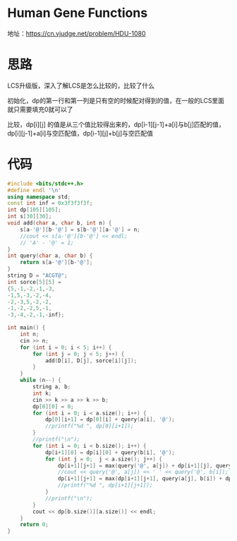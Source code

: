 # Human Gene Functions

地址：https://cn.vjudge.net/problem/HDU-1080

# 思路

LCS升级版，深入了解LCS是怎么比较的，比较了什么

初始化，dp的第一行和第一列是只有空的时候配对得到的值，在一般的LCS里面就只需要填充0就可以了

比较，dp[i][j] 的值是从三个值比较得出来的，dp[i-1][j-1]+a[i]与b[j]匹配的值，dp[i][j-1]+a[i]与空匹配值，dp[i-1][j]+b[j]与空匹配值

# 代码

```cpp
#include <bits/stdc++.h>
#define endl '\n'
using namespace std;
const int inf = 0x3f3f3f3f;
int dp[105][105];
int s[30][30];
void add(char a, char b, int n) {
    s[a-'@'][b-'@'] = s[b-'@'][a-'@'] = n;
    //cout << s[a-'@'][b-'@'] << endl;
    // 'A' - '@' = 1;
}
int query(char a, char b) {
    return s[a-'@'][b-'@'];
}
string D = "ACGT@";
int sorce[5][5] =
{5,-1,-2,-1,-3,
-1,5,-3,-2,-4,
-2,-3,5,-2,-2,
-1,-2,-2,5,-1,
-3,-4,-2,-1,-inf};

int main() {
    int n;
    cin >> n;
    for (int i = 0; i < 5; i++) {
        for (int j = 0; j < 5; j++) {
            add(D[i], D[j], sorce[i][j]);
        }
    }
    while (n--) {
        string a, b;
        int k;
        cin >> k >> a >> k >> b;
        dp[0][0] = 0;
        for (int i = 0; i < a.size(); i++) {
            dp[0][i+1] = dp[0][i] + query(a[i], '@');
            //printf("%d ", dp[0][i+1]);
        }
        //printf("\n");
        for (int i = 0; i < b.size(); i++) {
            dp[i+1][0] = dp[i][0] + query(b[i], '@');
            for (int j = 0;  j < a.size(); j++) {
                dp[i+1][j+1] = max(query('@', a[j]) + dp[i+1][j], query('@', b[i]) + dp[i][j+1]);
                //cout << query('@', a[j]) << ' ' << query('@', b[i]);
                dp[i+1][j+1] = max(dp[i+1][j+1], query(a[j], b[i]) + dp[i][j]);
                //printf("%d ", dp[i+1][j+1]);
            }
            //printf("\n");
        }
        cout << dp[b.size()][a.size()] << endl;
    }
    return 0;
}
```